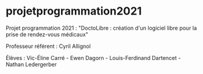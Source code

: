 # projetprogrammation2021
Projet programmation 2021 : "DoctoLibre : création d'un logiciel libre pour la prise de rendez-vous médicaux"

Professeur référent : Cyril Allignol

Élèves : Vic-Éline Carré - Ewen Dagorn - Louis-Ferdinand Dartencet - Nathan Ledergerber

